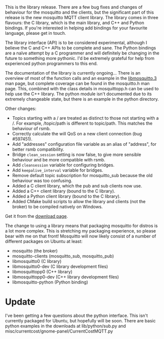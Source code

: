 <!--
.. title: Version 0.8 released
.. slug: version-0-8-released
.. date: 2010-08-08 10:31:17
.. tags: Releases
.. category:
.. link:
.. description:
.. type: text
-->

This is the library release. There are a few bug fixes and changes of behaviour
for the mosquitto and the clients, but the significant part of this release is
the new mosquitto MQTT client library. The library comes in three flavours: the
C library, which is the main library, and C++ and Python bindings. If you're
interested in helping add bindings for your favourite language, please get in
touch.

The library interface (API) is to be considered experimental, although I
believe the C and C++ APIs to be complete and sane. The Python bindings are a
naïve attempt by a C programmer and will definitely be changing in the future
to something more pythonic. I'd be extremely grateful for help from experienced
python programmers to this end.

The documentation of the library is currently ongoing... There is an overview
of most of the function calls and an example in the [libmosquitto.3] man page,
but complete coverage can be found in the mosquitto.h man page. This, combined
with the class details in mosquittopp.h can be used to help use the C++
library. The python module isn't documented due to its extremely changeable
state, but there is an example in the python directory.

Other changes:

 * Topics starting with a / are treated as distinct to those not starting with
   a /. For example, /topic/path is different to topic/path. This matches the
   behaviour of rsmb.
 * Correctly calculate the will QoS on a new client connection (bug #597451).
 * Add "addresses" configuration file variable as an alias of "address", for
   better rsmb compatibility.
 * Bridge `clean_session` setting is now false, to give more sensible behaviour
   and be more compatible with rsmb.
 * Add `cleansession` variable for configuring bridges.
 * Add `keepalive_interval` variable for bridges.
 * Remove default topic subscription for mosquitto_sub because the old
   behaviour was too confusing.
 * Added a C client library, which the pub and sub clients now use.
 * Added a C++ client library (bound to the C library).
 * Added a Python client library (bound to the C library).
 * Added CMake build scripts to allow the library and clients (not the broker)
   to be compiled natively on Windows.

Get it from the [download page].

The change to using a library means that packaging mosquitto for distros  is a
lot more complex. This is stretching my packaging experience, so  please bear
with me on that front! Mosquitto will now likely consist of a number of
different packages on Ubuntu at least:

 * mosquitto (the broker)
 * mosquitto-clients (mosquitto_sub, mosquitto_pub)
 * libmosquitto0 (C library)
 * libmosquitto0-dev (C library development files)
 * libmosquittopp0 (C++ library)
 * libmosquittopp0-dev (C++ library development files)
 * libmosquitto-python (Python binding)

# Update
I've been getting a few questions about the python interface. This isn't
currently packaged for Ubuntu, but hopefully will be soon. There are basic
python examples in the downloads at lib/python/sub.py and
misc/currentcost/gnome-panel/CurrentCostMQTT.py

[libmosquitto.3]: /man/libmosquitto-3.html
[download page]: /download
